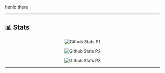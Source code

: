 <!--
**yyewolf/yyewolf** is a ✨ _special_ ✨ repository because its `README.md` (this file) appears on your GitHub profile.

-->

henlo there

---

## 📊 Stats

<div class="stats" align="center">

![Github Stats P1](https://github-readme-stats.vercel.app/api?username=yyewolf&theme=gruvbox&show_icons=true&hide_border=true&count_private=true)

![Github Stats P2](https://github-readme-streak-stats.herokuapp.com/?user=yyewolf&theme=gruvbox&hide_border=true)

![Github Stats P3](https://github-readme-stats.vercel.app/api/top-langs/?username=yyewolf&theme=gruvbox&show_icons=true&hide_border=true&layout=compact&exclude_repo=malware2023,amio2023)

</div>

---
